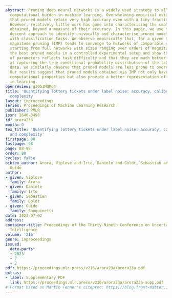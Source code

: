 ```yaml
---
abstract: Pruning deep neural networks is a widely used strategy to alleviate the
  computational burden in machine learning. Overwhelming empirical evidence suggests
  that pruned models retain very high accuracy even with a tiny fraction of parameters.
  However, relatively little work has gone into characterising the small pruned networks
  obtained, beyond a measure of their accuracy. In this paper, we use the sparse double
  descent approach to identify univocally and characterise pruned models associated
  with classification tasks. We observe empirically that, for a given task, iterative
  magnitude pruning (IMP) tends to converge to networks of comparable sizes even when
  starting from full networks with sizes ranging over orders of magnitude. We analyse
  the best pruned models in a controlled experimental setup and show that their number
  of parameters reflects task difficulty and that they are much better than full networks
  at capturing the true conditional probability distribution of the labels. On real
  data, we similarly observe that pruned models are less prone to overconfident predictions.
  Our results suggest that pruned models obtained via IMP not only have advantageous
  computational properties but also provide a better representation of uncertainty
  in learning.
openreview: g3051MQPo4
title: 'Quantifying lottery tickets under label noise: accuracy, calibration, and
  complexity'
layout: inproceedings
series: Proceedings of Machine Learning Research
publisher: PMLR
issn: 2640-3498
id: arora23a
month: 0
tex_title: 'Quantifying lottery tickets under label noise: accuracy, calibration,
  and complexity'
firstpage: 88
lastpage: 98
page: 88-98
order: 88
cycles: false
bibtex_author: Arora, Viplove and Irto, Daniele and Goldt, Sebastian and Sanguinetti,
  Guido
author:
- given: Viplove
  family: Arora
- given: Daniele
  family: Irto
- given: Sebastian
  family: Goldt
- given: Guido
  family: Sanguinetti
date: 2023-07-02
address:
container-title: Proceedings of the Thirty-Nineth Conference on Uncertainty in Artificial
  Intelligence
volume: '216'
genre: inproceedings
issued:
  date-parts:
  - 2023
  - 7
  - 2
pdf: https://proceedings.mlr.press/v216/arora23a/arora23a.pdf
extras:
- label: Supplementary PDF
  link: https://proceedings.mlr.press/v216/arora23a/arora23a-supp.pdf
# Format based on Martin Fenner's citeproc: https://blog.front-matter.io/posts/citeproc-yaml-for-bibliographies/
---
```

